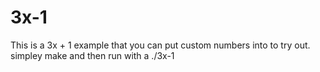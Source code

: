 # 3x-1
This is a 3x + 1 example that you can put custom numbers into to try out.
simpley make and then run with a ./3x-1

